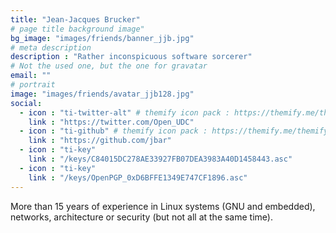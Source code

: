 ```yaml
---
title: "Jean-Jacques Brucker"
# page title background image"
bg_image: "images/friends/banner_jjb.jpg"
# meta description
description : "Rather inconspicuous software sorcerer"
# Not the used one, but the one for gravatar
email: ""
# portrait
image: "images/friends/avatar_jjb128.jpg"
social:
  - icon : "ti-twitter-alt" # themify icon pack : https://themify.me/themify-icons
    link : "https://twitter.com/Open_UDC"
  - icon : "ti-github" # themify icon pack : https://themify.me/themify-icons
    link : "https://github.com/jbar"
  - icon : "ti-key"
    link : "/keys/C84015DC278AE33927FB07DEA3983A40D1458443.asc"
  - icon : "ti-key"
    link : "/keys/OpenPGP_0xD6BFFE1349E747CF1896.asc"
---
```


More than 15 years of experience in Linux systems (GNU and embedded), networks,
architecture or security (but not all at the same time).
